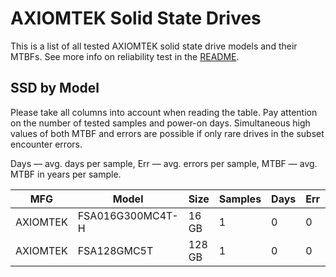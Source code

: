AXIOMTEK Solid State Drives
===========================

This is a list of all tested AXIOMTEK solid state drive models and their MTBFs. See
more info on reliability test in the [README](https://github.com/linuxhw/SMART).

SSD by Model
------------

Please take all columns into account when reading the table. Pay attention on the
number of tested samples and power-on days. Simultaneous high values of both MTBF
and errors are possible if only rare drives in the subset encounter errors.

Days — avg. days per sample,
Err  — avg. errors per sample,
MTBF — avg. MTBF in years per sample.

| MFG       | Model              | Size   | Samples | Days  | Err   | MTBF   |
|-----------|--------------------|--------|---------|-------|-------|--------|
| AXIOMTEK  | FSA016G300MC4T-H   | 16 GB  | 1       | 0     | 0     | 0.00   |
| AXIOMTEK  | FSA128GMC5T        | 128 GB | 1       | 0     | 0     | 0.00   |
